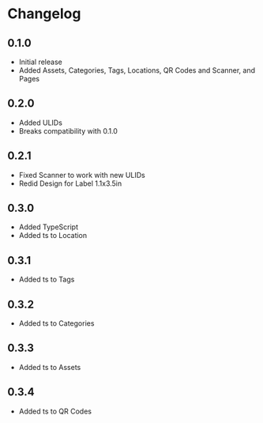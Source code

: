 # Changelog
## 0.1.0
- Initial release
- Added Assets, Categories, Tags, Locations, QR Codes and Scanner, and Pages

## 0.2.0
- Added ULIDs
- Breaks compatibility with 0.1.0

## 0.2.1
- Fixed Scanner to work with new ULIDs
- Redid Design for Label 1.1x3.5in

## 0.3.0
- Added TypeScript
- Added ts to Location

## 0.3.1
- Added ts to Tags

## 0.3.2
- Added ts to Categories

## 0.3.3
- Added ts to Assets

## 0.3.4
- Added ts to QR Codes
